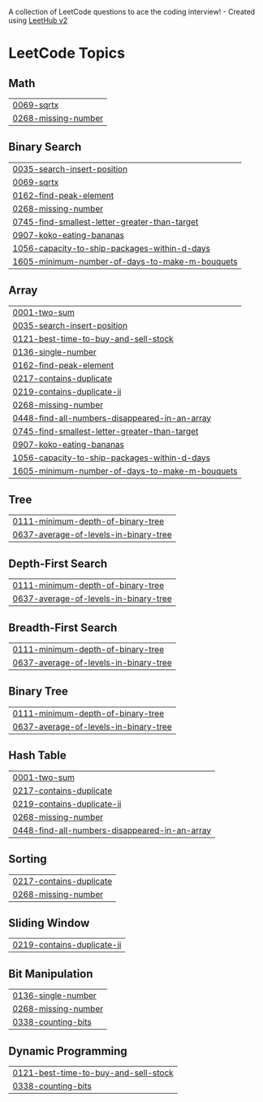 A collection of LeetCode questions to ace the coding interview! - Created using [LeetHub v2](https://github.com/arunbhardwaj/LeetHub-2.0)
<!---LeetCode Topics Start-->
# LeetCode Topics
## Math
|  |
| ------- |
| [0069-sqrtx](https://github.com/HermanLKH/LeetCode/tree/master/0069-sqrtx) |
| [0268-missing-number](https://github.com/HermanLKH/LeetCode/tree/master/0268-missing-number) |
## Binary Search
|  |
| ------- |
| [0035-search-insert-position](https://github.com/HermanLKH/LeetCode/tree/master/0035-search-insert-position) |
| [0069-sqrtx](https://github.com/HermanLKH/LeetCode/tree/master/0069-sqrtx) |
| [0162-find-peak-element](https://github.com/HermanLKH/LeetCode/tree/master/0162-find-peak-element) |
| [0268-missing-number](https://github.com/HermanLKH/LeetCode/tree/master/0268-missing-number) |
| [0745-find-smallest-letter-greater-than-target](https://github.com/HermanLKH/LeetCode/tree/master/0745-find-smallest-letter-greater-than-target) |
| [0907-koko-eating-bananas](https://github.com/HermanLKH/LeetCode/tree/master/0907-koko-eating-bananas) |
| [1056-capacity-to-ship-packages-within-d-days](https://github.com/HermanLKH/LeetCode/tree/master/1056-capacity-to-ship-packages-within-d-days) |
| [1605-minimum-number-of-days-to-make-m-bouquets](https://github.com/HermanLKH/LeetCode/tree/master/1605-minimum-number-of-days-to-make-m-bouquets) |
## Array
|  |
| ------- |
| [0001-two-sum](https://github.com/HermanLKH/LeetCode/tree/master/0001-two-sum) |
| [0035-search-insert-position](https://github.com/HermanLKH/LeetCode/tree/master/0035-search-insert-position) |
| [0121-best-time-to-buy-and-sell-stock](https://github.com/HermanLKH/LeetCode/tree/master/0121-best-time-to-buy-and-sell-stock) |
| [0136-single-number](https://github.com/HermanLKH/LeetCode/tree/master/0136-single-number) |
| [0162-find-peak-element](https://github.com/HermanLKH/LeetCode/tree/master/0162-find-peak-element) |
| [0217-contains-duplicate](https://github.com/HermanLKH/LeetCode/tree/master/0217-contains-duplicate) |
| [0219-contains-duplicate-ii](https://github.com/HermanLKH/LeetCode/tree/master/0219-contains-duplicate-ii) |
| [0268-missing-number](https://github.com/HermanLKH/LeetCode/tree/master/0268-missing-number) |
| [0448-find-all-numbers-disappeared-in-an-array](https://github.com/HermanLKH/LeetCode/tree/master/0448-find-all-numbers-disappeared-in-an-array) |
| [0745-find-smallest-letter-greater-than-target](https://github.com/HermanLKH/LeetCode/tree/master/0745-find-smallest-letter-greater-than-target) |
| [0907-koko-eating-bananas](https://github.com/HermanLKH/LeetCode/tree/master/0907-koko-eating-bananas) |
| [1056-capacity-to-ship-packages-within-d-days](https://github.com/HermanLKH/LeetCode/tree/master/1056-capacity-to-ship-packages-within-d-days) |
| [1605-minimum-number-of-days-to-make-m-bouquets](https://github.com/HermanLKH/LeetCode/tree/master/1605-minimum-number-of-days-to-make-m-bouquets) |
## Tree
|  |
| ------- |
| [0111-minimum-depth-of-binary-tree](https://github.com/HermanLKH/LeetCode/tree/master/0111-minimum-depth-of-binary-tree) |
| [0637-average-of-levels-in-binary-tree](https://github.com/HermanLKH/LeetCode/tree/master/0637-average-of-levels-in-binary-tree) |
## Depth-First Search
|  |
| ------- |
| [0111-minimum-depth-of-binary-tree](https://github.com/HermanLKH/LeetCode/tree/master/0111-minimum-depth-of-binary-tree) |
| [0637-average-of-levels-in-binary-tree](https://github.com/HermanLKH/LeetCode/tree/master/0637-average-of-levels-in-binary-tree) |
## Breadth-First Search
|  |
| ------- |
| [0111-minimum-depth-of-binary-tree](https://github.com/HermanLKH/LeetCode/tree/master/0111-minimum-depth-of-binary-tree) |
| [0637-average-of-levels-in-binary-tree](https://github.com/HermanLKH/LeetCode/tree/master/0637-average-of-levels-in-binary-tree) |
## Binary Tree
|  |
| ------- |
| [0111-minimum-depth-of-binary-tree](https://github.com/HermanLKH/LeetCode/tree/master/0111-minimum-depth-of-binary-tree) |
| [0637-average-of-levels-in-binary-tree](https://github.com/HermanLKH/LeetCode/tree/master/0637-average-of-levels-in-binary-tree) |
## Hash Table
|  |
| ------- |
| [0001-two-sum](https://github.com/HermanLKH/LeetCode/tree/master/0001-two-sum) |
| [0217-contains-duplicate](https://github.com/HermanLKH/LeetCode/tree/master/0217-contains-duplicate) |
| [0219-contains-duplicate-ii](https://github.com/HermanLKH/LeetCode/tree/master/0219-contains-duplicate-ii) |
| [0268-missing-number](https://github.com/HermanLKH/LeetCode/tree/master/0268-missing-number) |
| [0448-find-all-numbers-disappeared-in-an-array](https://github.com/HermanLKH/LeetCode/tree/master/0448-find-all-numbers-disappeared-in-an-array) |
## Sorting
|  |
| ------- |
| [0217-contains-duplicate](https://github.com/HermanLKH/LeetCode/tree/master/0217-contains-duplicate) |
| [0268-missing-number](https://github.com/HermanLKH/LeetCode/tree/master/0268-missing-number) |
## Sliding Window
|  |
| ------- |
| [0219-contains-duplicate-ii](https://github.com/HermanLKH/LeetCode/tree/master/0219-contains-duplicate-ii) |
## Bit Manipulation
|  |
| ------- |
| [0136-single-number](https://github.com/HermanLKH/LeetCode/tree/master/0136-single-number) |
| [0268-missing-number](https://github.com/HermanLKH/LeetCode/tree/master/0268-missing-number) |
| [0338-counting-bits](https://github.com/HermanLKH/LeetCode/tree/master/0338-counting-bits) |
## Dynamic Programming
|  |
| ------- |
| [0121-best-time-to-buy-and-sell-stock](https://github.com/HermanLKH/LeetCode/tree/master/0121-best-time-to-buy-and-sell-stock) |
| [0338-counting-bits](https://github.com/HermanLKH/LeetCode/tree/master/0338-counting-bits) |
<!---LeetCode Topics End-->